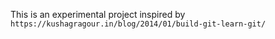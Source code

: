 This is an experimental project inspired by `https://kushagragour.in/blog/2014/01/build-git-learn-git/`